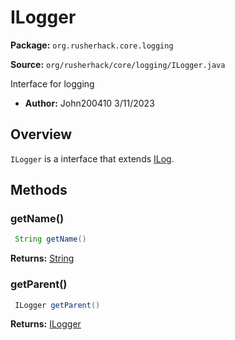 # ILogger

**Package:** `org.rusherhack.core.logging`

**Source:** `org/rusherhack/core/logging/ILogger.java`

Interface for logging
* **Author:** John200410 3/11/2023



## Overview

`ILogger` is a interface that extends [ILog](/core/logging/ILog.md).

## Methods

### getName()

```java
 String getName()
```

**Returns:** [String](https://docs.oracle.com/en/java/javase/21/docs/api/java.base/java/lang/String.html)

### getParent()

```java
 ILogger getParent()
```

**Returns:** [ILogger](/core/logging/ILogger.md)

